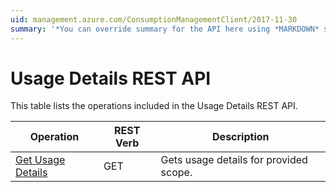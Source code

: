 ```yaml
---
uid: management.azure.com/ConsumptionManagementClient/2017-11-30
summary: '*You can override summary for the API here using *MARKDOWN* syntax'
---
```


# Usage Details REST API  
  
This table lists the operations included in the Usage Details REST API.  
  
| Operation | REST Verb | Description | 
|---------|---------|-----------|
| [Get Usage Details](./usagedetails/usagedetails-get.md) |  GET | Gets usage details for provided scope. |  

